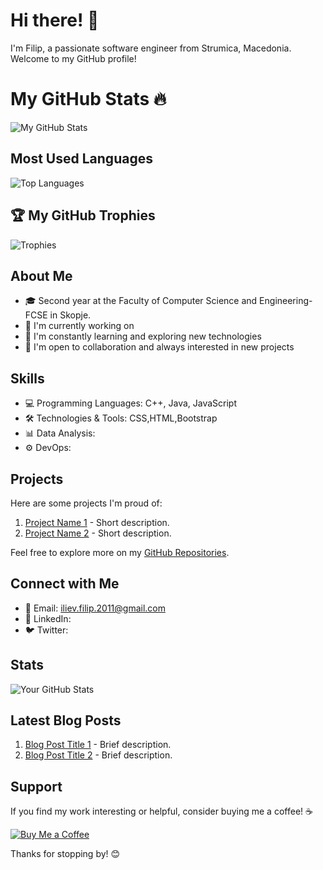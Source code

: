 
# Hi there! 👋

I'm Filip, a passionate software engineer from Strumica, Macedonia. Welcome to my GitHub profile!

# My GitHub Stats 🔥

![My GitHub Stats](https://github-readme-stats.vercel.app/api?username=grga1&show_icons=true&theme=dark)

## Most Used Languages
![Top Languages](https://github-readme-stats.vercel.app/api/top-langs/?username=grga1&layout=compact&theme=dark)

## 🏆 My GitHub Trophies
![Trophies](https://github-profile-trophy.vercel.app/?username=grga1&theme=dark)


## About Me

- 🎓 Second year at the Faculty of Computer Science and Engineering-FCSE in Skopje.
- 🔭 I'm currently working on 
- 🌱 I'm constantly learning and exploring new technologies
- 👯 I'm open to collaboration and always interested in new projects

## Skills

- 💻 Programming Languages: C++, Java, JavaScript
- 🛠️ Technologies & Tools: CSS,HTML,Bootstrap
- 📊 Data Analysis: 
- ⚙️ DevOps: 

## Projects

Here are some projects I'm proud of:

1. [Project Name 1](link-to-repository) - Short description.
2. [Project Name 2](link-to-repository) - Short description.

Feel free to explore more on my [GitHub Repositories](link-to-repositories).

## Connect with Me

- 📧 Email: iliev.filip.2011@gmail.com
- 💼 LinkedIn: 
- 🐦 Twitter:

## Stats

![Your GitHub Stats](https://github-readme-stats.vercel.app/api?username=grga1&show_icons=true&hide=prs&count_private=true&hide_rank=true)

<!-- Additional Badges, if any -->

## Latest Blog Posts

<!-- You can use this section to showcase your blog posts or articles -->

1. [Blog Post Title 1](link-to-post) - Brief description.
2. [Blog Post Title 2](link-to-post) - Brief description.

## Support

If you find my work interesting or helpful, consider buying me a coffee! ☕️

[![Buy Me a Coffee](https://img.shields.io/badge/Buy%20Me%20a%20Coffee-Donate-orange?style=for-the-badge&logo=buy-me-a-coffee)](link-to-donation-page)

Thanks for stopping by! 😊

